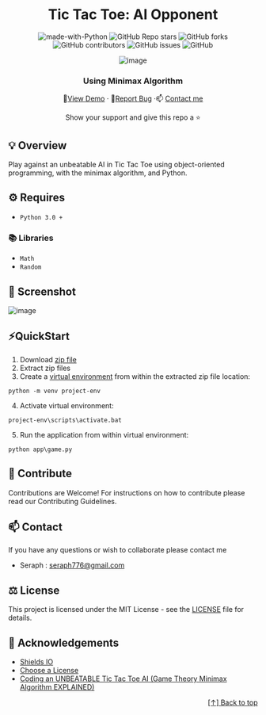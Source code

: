 <div id="header" align="center">

# Tic Tac Toe: AI Opponent 


![made-with-Python](https://img.shields.io/badge/Python-800020?&logo=python&logoColor=white&labelColor=black&label=Built%20with&style=for-the-badge)
![GitHub Repo stars](https://img.shields.io/github/stars/seraph776/TicTacToe?style=for-the-badge)
![GitHub forks](https://img.shields.io/github/forks/seraph776/TicTacToe?style=for-the-badge)
![GitHub contributors](https://img.shields.io/github/contributors/seraph776/TicTacToe?color=blue&style=for-the-badge)
![GitHub issues](https://img.shields.io/github/issues-raw/seraph776/TicTacToe?color=yellow&style=for-the-badge)
![GitHub](https://img.shields.io/github/license/seraph776/TicTacToe?style=for-the-badge)
  
  
![image](https://user-images.githubusercontent.com/72005563/160709634-e2deb702-5bec-47d5-97f8-3ad49a9de2d9.png)


  
### Using Minimax Algorithm 
  
🔎[View Demo](https://github.com/seraph776/TicTacToe#screenshot) · 🐛[Report Bug](https://github.com/seraph776/TicTacToe/issues) ·📫 [Contact me](https://github.com/seraph776/TicTacToe#contact)  
 
Show your support and give this repo a ⭐ 

  
</div>




## 💡 Overview 

Play against an unbeatable AI in Tic Tac Toe using object-oriented programming, with the minimax algorithm, and Python.

  
## ⚙️ Requires

- `Python 3.0 +` 

### 📚 Libraries
- `Math`
- `Random`

## 📸 Screenshot

![image](https://user-images.githubusercontent.com/72005563/160707813-e1ddc8b3-3679-431f-83b5-f285adbf873e.png)
## ⚡QuickStart 

1. Download [zip file](https://github.com/seraph776/TicTacToe/archive/refs/heads/main.zip)
2. Extract zip files
3. Create a [virtual environment](https://docs.python.org/3/tutorial/venv.html) from within the extracted zip file location:
```
python -m venv project-env
```

4. Activate virtual environment:
```
project-env\scripts\activate.bat
```

5. Run the application from within virtual environment:
```
python app\game.py
```

##  🤝 Contribute 

Contributions are Welcome! For instructions on how to contribute please read our Contributing Guidelines.

## 📫 Contact 

If you have any questions or wish to collaborate please contact me

- Seraph : seraph776@gmail.com


## ⚖️ License

This project is licensed under the MIT License - see the [LICENSE](https://github.com/seraph776/TicTacToe/blob/main/LICENSE) file for details.


## 📢 Acknowledgements 

- [Shields IO](https://shields.io/)
- [Choose a License](https://choosealicense.com/licenses/mit/)
- [Coding an UNBEATABLE Tic Tac Toe AI (Game Theory Minimax Algorithm EXPLAINED)](https://www.youtube.com/watch?v=fT3YWCKvuQE&t=13s)


<div align="right">

[[↑] Back to top](https://github.com/seraph776/TicTacToe#header)

</div> 
